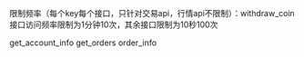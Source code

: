 限制频率（每个key每个接口，只针对交易api，行情api不限制）：withdraw_coin接口访问频率限制为1分钟10次，其余接口限制为10秒100次


get_account_info
get_orders
order_info

